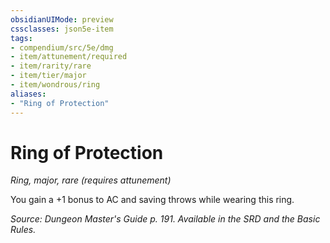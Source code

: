```yaml
---
obsidianUIMode: preview
cssclasses: json5e-item
tags:
- compendium/src/5e/dmg
- item/attunement/required
- item/rarity/rare
- item/tier/major
- item/wondrous/ring
aliases: 
- "Ring of Protection"
---
```

# Ring of Protection
*Ring, major, rare (requires attunement)*  


You gain a +1 bonus to AC and saving throws while wearing this ring.

*Source: Dungeon Master's Guide p. 191. Available in the SRD and the Basic Rules.*